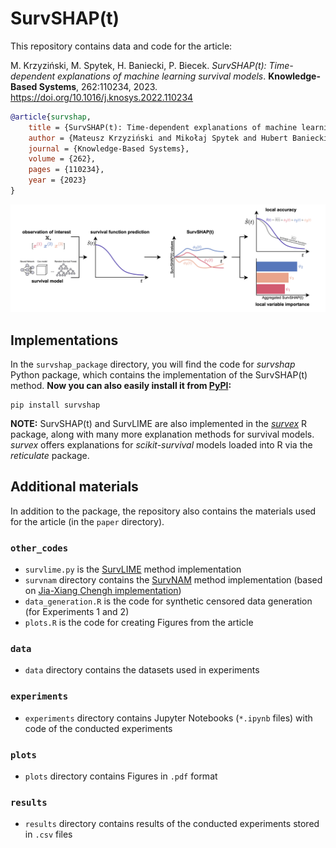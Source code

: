 # SurvSHAP(t)

This repository contains data and code for the article:

M. Krzyziński, M. Spytek, H. Baniecki, P. Biecek. *SurvSHAP(t): Time-dependent explanations of machine learning survival models*. **Knowledge-Based Systems**, 262:110234, 2023. https://doi.org/10.1016/j.knosys.2022.110234

```bib
@article{survshap,
    title = {SurvSHAP(t): Time-dependent explanations of machine learning survival models},
    author = {Mateusz Krzyziński and Mikołaj Spytek and Hubert Baniecki and Przemysław Biecek},
    journal = {Knowledge-Based Systems},
    volume = {262},
    pages = {110234},
    year = {2023}
}
```

![](diagram.png)


## Implementations
In the `survshap_package` directory, you will find the code for *survshap* Python package, which contains the implementation of the SurvSHAP(t) method. **Now you can also easily install it from [PyPI](https://pypi.org/project/survshap/):**
```
pip install survshap
```

**NOTE:** SurvSHAP(t) and SurvLIME are also implemented in the [*survex*](https://github.com/ModelOriented/survex) R package, along with many more explanation methods for survival models. *survex* offers explanations for *scikit-survival* models loaded into R via the *reticulate* package.


## Additional materials
In addition to the package, the repository also contains the materials used for the article (in the `paper` directory). 

### `other_codes`
- `survlime.py` is the [SurvLIME](https://www.sciencedirect.com/science/article/abs/pii/S0950705120304044) method implementation
- `survnam` directory contains the [SurvNAM](https://www.sciencedirect.com/science/article/abs/pii/S0893608021004949) method implementation (based on [Jia-Xiang Chengh implementation](https://github.com/jiaxiang-cheng/PyTorch-SurvNAM))
- `data_generation.R` is the code for synthetic censored data generation (for Experiments 1 and 2)
- `plots.R` is the code for creating Figures from the article

### `data`
- `data` directory contains the datasets used in experiments

### `experiments`
- `experiments` directory contains Jupyter Notebooks (`*.ipynb` files) with code of the conducted experiments 

### `plots`
- `plots` directory contains Figures in `.pdf` format

### `results`
- `results` directory contains results of the conducted experiments stored in `.csv` files

